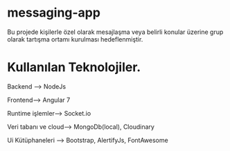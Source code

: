 # messaging-app

Bu projede kişilerle özel olarak mesajlaşma veya belirli konular üzerine grup olarak tartışma ortamı kurulması hedeflenmiştir.

# Kullanılan Teknolojiler.
Backend --> NodeJs

Frontend--> Angular 7

Runtime işlemler--> Socket.io

Veri tabanı ve cloud--> MongoDb(local), Cloudinary

Ui Kütüphaneleri --> Bootstrap, AlertifyJs, FontAwesome
